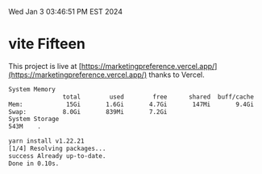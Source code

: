 Wed Jan  3 03:46:51 PM EST 2024

# vite Fifteen


This project is live at [https://marketingpreference.vercel.app/](https://marketingpreference.vercel.app/) thanks to Vercel.

```bash
System Memory
               total        used        free      shared  buff/cache   available
Mem:            15Gi       1.6Gi       4.7Gi       147Mi       9.4Gi        13Gi
Swap:          8.0Gi       839Mi       7.2Gi
System Storage
543M	.
```
```bash
yarn install v1.22.21
[1/4] Resolving packages...
success Already up-to-date.
Done in 0.10s.
```
